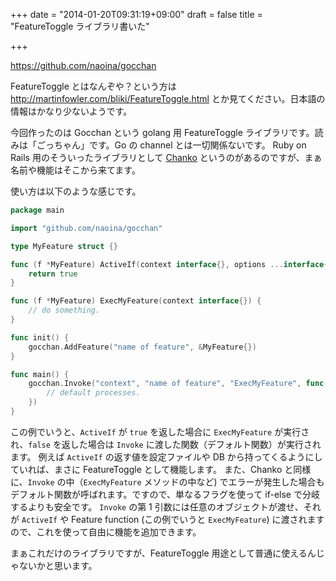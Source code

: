 +++
date = "2014-01-20T09:31:19+09:00"
draft = false
title = "FeatureToggle ライブラリ書いた"

+++

https://github.com/naoina/gocchan

FeatureToggle とはなんぞや？という方は http://martinfowler.com/bliki/FeatureToggle.html とか見てください。日本語の情報はかなり少ないようです。

今回作ったのは Gocchan という golang 用 FeatureToggle ライブラリです。読みは「ごっちゃん」です。Go の channel とは一切関係ないです。
Ruby on Rails 用のそういったライブラリとして [Chanko](https://github.com/cookpad/chanko) というのがあるのですが、まぁ名前や機能はそこから来てます。

使い方は以下のような感じです。

```go
package main

import "github.com/naoina/gocchan"

type MyFeature struct {}

func (f *MyFeature) ActiveIf(context interface{}, options ...interface{}) bool {
    return true
}

func (f *MyFeature) ExecMyFeature(context interface{}) {
    // do something.
}

func init() {
    gocchan.AddFeature("name of feature", &MyFeature{})
}

func main() {
    gocchan.Invoke("context", "name of feature", "ExecMyFeature", func() {
        // default processes.
    })
}
```

この例でいうと、`ActiveIf` が `true` を返した場合に `ExecMyFeature` が実行され、`false` を返した場合は `Invoke` に渡した関数（デフォルト関数）が実行されます。
例えば `ActiveIf` の返す値を設定ファイルや DB から持ってくるようにしていれば、まさに FeatureToggle として機能します。
また、Chanko と同様に、`Invoke` の中（`ExecMyFeature` メソッドの中など) でエラーが発生した場合もデフォルト関数が呼ばれます。ですので、単なるフラグを使って if-else で分岐するよりも安全です。
`Invoke` の第 1 引数には任意のオブジェクトが渡せ、それが `ActiveIf` や Feature function (この例でいうと `ExecMyFeature`) に渡されますので、これを使って自由に機能を追加できます。

まぁこれだけのライブラリですが、FeatureToggle 用途として普通に使えるんじゃないかと思います。
